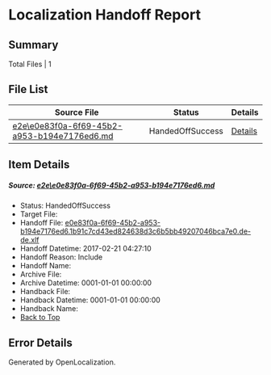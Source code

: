 # <a name='report-top'></a> Localization Handoff Report

## Summary
 Total Files | 1

## File List
 Source File | Status | Details 
 ----------- | ------ | ------- 
 [e2e\e0e83f0a-6f69-45b2-a953-b194e7176ed6.md](https://github.com/OpenLocalizationTestOrg/ol-test4/blob/92b5b17c9f2e2a112c0cf3c160acc95b431e49ad/e2e/e0e83f0a-6f69-45b2-a953-b194e7176ed6.md) | HandedOffSuccess | [Details](#f627c4603207aca82ff8b043d78c425db0fea63b6)

## Item Details
##### <a name='f627c4603207aca82ff8b043d78c425db0fea63b6'></a> Source: [e2e\e0e83f0a-6f69-45b2-a953-b194e7176ed6.md](https://github.com/OpenLocalizationTestOrg/ol-test4/blob/92b5b17c9f2e2a112c0cf3c160acc95b431e49ad/e2e/e0e83f0a-6f69-45b2-a953-b194e7176ed6.md)
* Status: HandedOffSuccess
* Target File: 
* Handoff File: [e0e83f0a-6f69-45b2-a953-b194e7176ed6.1b91c7cd43ed824638d3c6b5bb49207046bca7e0.de-de.xlf](https://github.com/OpenLocalizationTestOrg/ol-test4-handoff/blob/23613f8833cbb7d67376793f6b40c7df61b6b035/ol-handoff/OpenLocalizationTestOrg/ol-test4-dede/xinjiang/ht/e0e83f0a-6f69-45b2-a953-b194e7176ed6.1b91c7cd43ed824638d3c6b5bb49207046bca7e0.de-de.xlf)
* Handoff Datetime: 2017-02-21 04:27:10
* Handoff Reason: Include
* Handoff Name: 
* Archive File: 
* Archive Datetime: 0001-01-01 00:00:00
* Handback File: 
* Handback Datetime: 0001-01-01 00:00:00
* Handback Name: 
* [Back to Top](#report-top)


## Error Details

Generated by OpenLocalization.
